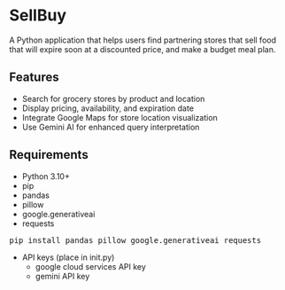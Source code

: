 # SellBuy

A Python application that helps users find partnering stores that sell food that will expire soon at a discounted price, and make a budget meal plan.

## Features

- Search for grocery stores by product and location
- Display pricing, availability, and expiration date
- Integrate Google Maps for store location visualization
- Use Gemini AI for enhanced query interpretation

## Requirements

- Python 3.10+
- pip
- pandas
- pillow
- google.generativeai
- requests
<pre>pip install pandas pillow google.generativeai requests </pre>
- API keys (place in init.py)
    - google cloud services API key
    - gemini API key